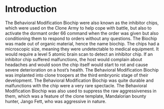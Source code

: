 # Introduction

The Behavioral Modification Biochip were also known as the inhibitor chips, which were used on the Clone Army to help cope with battle, but also to activate the dormant order 66 command when the order was given but also conditioning them to respond to orders without any questions.
The Biochip was made out of organic material, hence the name biochip.
The chips had a microscopic size, meaning they were undetectable to medical equipment.
It would require a level 5 atomic brain scan to detect an inhibitor chip.
If an inhibitor chip suffered malfunctions, the host would complain about headaches and would soon the chip itself would start to rot and cause severe deterioration on a host’s health.
The Behavioral Modification Biochip was implanted into clone troopers at the third embryonic stage of their development.
The Behavioral Modification Biochip was quite durable and malfunctions with the chip were a very rare spectacle.
The Behavioral Modification Biochip was also used to suppress the raw aggressiveness in them, which was a feature of the clone template, Mandalorian bounty hunter, Jango Fett, who was aggressive in nature.
